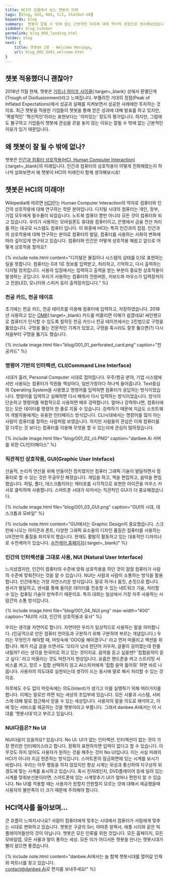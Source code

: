 ```yaml
---
title: HCI의 흐름에서 보는 챗봇의 미래
tags: [blog, GUI, NUI, CLI, Chatbot-UX]
keywords: blog
summary:  챗봇이 잘될 수 밖에 없는 근본적인 이유에 대해 역사적 관점으로 정리해보았습니다.
sidebar: blog_sidebar
permalink: blog_000_landing.html
folder: blog
next: {
    title: 챗봇UX 1편 - Welcome Message,
    url: blog_002_UX01_welcome.html
}
---
```


## 챗봇 적용했더니 괜찮아?
2018년 11월 현재, 챗봇은 [가트너 하이프 사이클](https://ko.wikipedia.org/wiki/하이프_사이클){:target=_blank} 상에서 환멸단계(Trough of Disillusionment)라고 느껴집니다. 부풀려진 기대의 정점(Peak of Inflated Expectations)에서 성공과 실패를 지켜보면서 성공한 사례에만 투자하는 것이죠. 최근 챗봇을 적용한 기업들이 챗봇을 통해 얻은 성과에 대해 발표를 하고 있지만, '폭발적인' '혁신적인'이라는 표현보다는 '의미있는' 정도의 평가입니다. 하지만, 그럼에도 불구하고 기업들이 챗봇에 관심을 끈을 놓지 않는 이유는 잘될 수 밖에 없는 근본적인 이유가 있기 때문입니다.


## 왜 챗봇이 잘 될 수 밖에 없나? 

챗봇은 [인간과 컴퓨터 상호작용(HCI, Human Computer Interaction)](https://ko.wikipedia.org/wiki/인간-컴퓨터_상호작용){:target=_blank}의 미래입니다.
인간과 컴퓨터의 상호작용이 어떻게 진화해왔는지 하나씩 살펴보면서 왜 챗봇이 HCI의 미래인지 함께 생각해보시죠!

## 챗봇은 HCI의 미래야!

Wikipedia에 따르면 [HCI](https://ko.wikipedia.org/wiki/인간-컴퓨터_상호작용)란는 Human Computer Interaction의 약자로 컴퓨터와 인간의 상호작용에 대해 연구하는 학문 분야입니다. 
디지털 시대의 컴퓨터는 개인, 정부, 기업 모두에게 필수품이 되었습니다. 노트북 컴퓨터 뿐만 아니라 모든 것이 컴퓨터화 되고 있습니다. 우리가 사용하는 모바일폰도 휴대용 컴퓨터이고, 은행에서 금융 전산 처리를 하는 대규모 시스템도 컴퓨터 입니다. 이 와중에 HCI는 특히 인간과의 접점. 인간과의 상호작용에 대해 연구하는 분야로 컴퓨터의 발달, 컴퓨터를 사용하는 사화의 변화에 따라 깊이있게 연구되고 있습니다. 
컴퓨터와 인간은 어떻게 상호작용 해왔고 앞으로 어떻게 상호작용 할까요?

{% include note.html content="디지털은 물질이나 시스템의 상태를 0,1로 표현하는 일을 뜻합니다. 컴퓨터는 0과 1로 정보를 입력받고, 처리하고, 기억하고, 다시 출력하는 디지털 장치입니다. 사용자 입장에서는 입력하고 출력을 받는 부분이 중요한 상호작용이 발생하는 곳입니다. 우리가 사용하는 컴퓨터의 전원버튼, 키보드와 마우스가 입력장치이고 전원LED, 모니터와 스피커 등이 출력장치입니다." %}

### 천공 카드, 천공 테이프

초기에는 천공 카드, 천공 테이프를 이용해 컴퓨터에 입력하고, 저장하였습니다. 2018년 사용하고 있는 [OMR](https://ko.wikipedia.org/wiki/광학_마크_인식){:target=_blank} 카드를 떠올리면 이해가 쉽겠네요! 싸인펜으로 컴퓨터가 인식할 수 있도록 칠하듯 천공 카드나 천공 테이프에서는 2진법으로 구멍을 뚫었습니다. 구멍을 뚫는 
전문적인 기계가 있었고, 구멍을 혹시라도 잘못 뚫으면(?) 다시 처음부터 구멍을 뚫기도 했습니다.

{% include image.html file="blog/001_01_perforated_card.png"  caption="천공카드" %}

### 명령어 기반의 인터렉션, CLI(Command Line Interface)

시대가 흘러, Personal Computer 시대로 접어듭니다. 우주/항공 분야, 기업 시스템에서만 사용되는 컴퓨터가 직원들 책상마다, 일반가정마다 하나씩 들어옵니다. Text중심의 Operating System을 사용했고 명령어를 입력하면 컴퓨터가 응답하는 방식이었습니다. 명령어를 입력하고 실패하면 다시 배워서 다시 입력하는 방식이었습니다. 방식이 단순하고 명령어를 복합적으로 사용하면 매우 강력합니다. 얼마나 강력하나면, 컴퓨터에 있는 모든 데이터를 명령어 한 줄로 지울 수 있습니다. 강력하기 때문에 지금도 소프트웨어 개발자들에게는 유용한 인터페이스 방식입니다. CLI시대에서는 명령어를 많이 아는 사람이 컴퓨터를 잘하는 사람처럼 보였습니다. 하지만 사람들의 관심은 이제 컴퓨터를 잘 다루는 것 보다는 컴퓨터를 이용해 무엇을 할 수 있는지에 관심이 많아졌습니다.

{% include image.html file="blog/001_02_cli.PNG"  caption="danbee.Ai 서버를 위한 CLI인터페이스" %}

### 직관적인 상호작용, GUI(Graphic User Inteface)

 산술적, 논리적 연산을 위해 만들어진 장치였지만 컴퓨터 그래픽 기술이 발달하면서 컴퓨터로 할 수 있는 것은 무궁무진 해졌습니다. 게임을 하고, 책을 편집하고, 음악을 편집했습니다. 파일, 폴더, 데스크톱이라는 메타포를 시각적으로 표현한 아이콘을 마우스 커서로 클릭하여 사용합니다. 스마트폰 시대가 되어서는 직관적인 GUI가 더 중요해졌습니다.

{% include image.html file="blog/001_03_GUI.png"  caption="GUI의 시대, 데스크톱과 모바일" %}

{% include note.html content="GUI에서는 Graphic Design이 중요했습니다. 스크린에 나오는 아이콘과 폰트, 다양한 그래픽 요소들의 디자인 품질은 컴퓨터를 사용하는 UX전반의 품질을 좌지우지 했습니다. 현재도 활발히 활동하고 있는 대표적인 디자이너로 수전케어가 있습니다. [수전케어 홈페이지](http://kare.com/portfolio/){:target=_blank}" %}

### 인간의 인터렉션을 그대로 사용, NUI (Natural User Interface)

 느끼셨겠지만, 인간이 컴퓨터의 수준에 맞춰 상호작용을 하던 것이 점점 컴퓨터가 사람의 수준에 맞춰진다는 것을 알 수 있습니다. NUI는 사람과 사람이 소통하는 방식을 활용합니다. 인간에게는 가장 자연스러운 방식입니다. 말로 하거나 몸짓, 손짓으로 합니다. 센서가 발달하고, 센서를 통해 들어온 데이터를 전송할 수 있는 네트워크 기술, 처리할 수 있는 컴퓨팅 기술이 받쳐주기 때문이죠. 특히 대화는 일상에서 가장 자주 사용하는 사람간의 소통 방식입니다. 
 
 
 {% include image.html file="blog/001_04_NUI.png" max-width="400" caption="NUI의 시대, 인간의 상호작용과 유사" %}


 우리는 생각을 자연어로 합니다. 자연어란 우리가 일상적으로 사용하는 말을 의미합니다. (인공적으로 만든 컴퓨터 언어등과 구분하기 위해 구분하여 부르는 개념입니다.) 우리는 무엇인가 해야할 때, 머릿속에 'OOO을 해야겠구나' 라고 먼저 떠올리고 액션을 취합니다. 제가 지금 글을 쓰면서도 '오타가 났네 한단어 지우자, 글줄이 길어졌는데 한줄 내릴까? 라는 생각을 한국어로 하고 있는 것이지요. 음악을 듣고 싶을땐? '힙합음악이 듣고 싶다.' 라고 떠올리는 것도 마찬가지 현상입니다. 요즘은 핸드폰을 켜고 스트리밍 서비스를 켜고, 장르 > 힙합 선택하지 않고 AI스피커에게 '힙합 음악 틀어줘' 하면 바로 나옵니다. 사용자의 의도대로 실현되는데 생각이 드는 동시에 말로 해서 처리할 수 있는 것이죠.

 하루에도 수도 없이 머릿속에는 의도(Intent)가 생기고 이를 실행하기 위해 여러가지를 합니다. 이제는 말로만 하면 되는 세상의 초입부에 있습니다. 모든 사물과 시스템, 서비스에 대해 말로 접근해서 얻을 수 있는 세상입니다. 사용자의 말을 의도로 해석하고, 이에 맞는 서비스를 제공하는 것을 챗봇이라고 부릅니다. 그래서 danbee.Ai에서는 이 시대를 '챗봇시대'라고 부르고 있습니다. 

### NUI다음은? No UI

NUI다음이 있을까요? 있습니다. No UI. UI가 없는 인터렉션. 인터렉션이 없는 것이 가장 편리한 인터페이스라고 합니다. 정확히 표현하자면 입력이 없다고 할 수 있습니다. 아무것도 하지 않아도 사용자가 원하는 것을 해주는 것이 No UI입니다. 이는 사실 미래의 HCI가 아니라 지금 현존하는 방식입니다. 스마트폰의 잠금화면에 있는 시계를 보시기 바랍니다. 우리는 아무 행동을 하지 않았지만 항상 시계는 위성과 통신하여 지구상의 위경도에 맞는 시계를 표시하고 있습니다. 혹시 전자레인지, DVD플레이어 등에 달려 있는 시계를 맞춰보신분이라면, 스마트폰에 있는 시계맞추기 UI가 얼마나 편한지 알 수 있습니다. No UI를 적용할 때는 사용자가 원할지 안원할지 모르는 것에 대해서 제공했을때 사용자의 불만족이 더 크기 때문에 주의해야 합니다. 

## HCI역사를 돌아보며...

큰 흐름이 느껴지시나요? 사람이 컴퓨터에게 맞추는 시대에서 컴퓨터가 사람에게 맞추는 시대로 변화하고 있습니다. 
챗봇은 구글의 Siri, 아마존 알렉사, 애플 시리와 같은 빅플레이어들만의 것이 아닙니다. 챗봇은 모든 인류를 위한 것입니다.
모든 홈페이지, 모든 모바일앱, 모든 사물과 말이 통하는 세상. 모든 이가 어디서든 챗봇을 만나는 챗봇시대가 빨리 왔으면 좋겠습니다.


{% include note.html content="danbee.Ai에서는 늘 함께 챗봇시대를 열어갈 인재와 파트너를 찾고 있습니다. <br/> [contact@danbee.Ai](mailto:contact@danbee.ai)로 편지를 보내주세요!" %}



